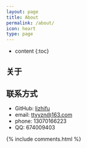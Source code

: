 ```yaml
---
layout: page
title: About
permalink: /about/
icon: heart
type: page
---
```


* content
{:toc}

## 关于


## 联系方式

* GitHub: [lizhifu](https://github.com/lizhifu)
* email:  ttyyzn@163.com
* phone: 13070166223
* QQ:    674009403


{% include comments.html %}

